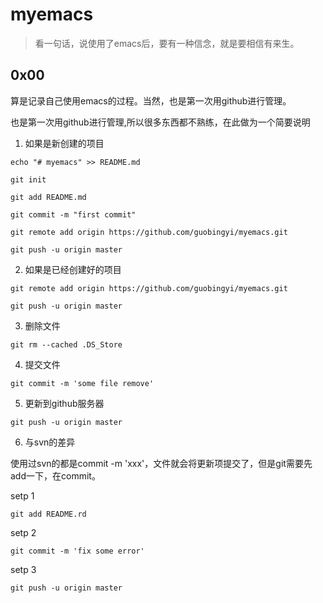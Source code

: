 # myemacs
> 看一句话，说使用了emacs后，要有一种信念，就是要相信有来生。

## 0x00 

算是记录自己使用emacs的过程。当然，也是第一次用github进行管理。

也是第一次用github进行管理,所以很多东西都不熟练，在此做为一个简要说明

1. 如果是新创建的项目

```
echo "# myemacs" >> README.md

git init

git add README.md

git commit -m "first commit"

git remote add origin https://github.com/guobingyi/myemacs.git

git push -u origin master

```

2. 如果是已经创建好的项目

```
git remote add origin https://github.com/guobingyi/myemacs.git

git push -u origin master
```


3. 删除文件

```
git rm --cached .DS_Store
```



4. 提交文件

```
git commit -m 'some file remove'
```



5. 更新到github服务器

```
git push -u origin master
```

6. 与svn的差异

使用过svn的都是commit -m 'xxx'，文件就会将更新项提交了，但是git需要先add一下，在commit。


setp 1

```
git add README.rd
```


setp 2

```
git commit -m 'fix some error'
```

setp 3

```
git push -u origin master
```

